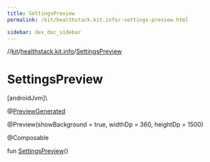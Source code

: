 ```yaml
---
title: SettingsPreview
permalink: /kit/healthstack.kit.info/-settings-preview.html

sidebar: dev_doc_sidebar
---
```

//[kit](../../kit.html)/[healthstack.kit.info](index.html)/[SettingsPreview](-settings-preview.html)



# SettingsPreview



[androidJvm]\




@[PreviewGenerated](../healthstack.kit.annotation/-preview-generated/index.html)



@Preview(showBackground = true, widthDp = 360, heightDp = 1500)



@Composable



fun [SettingsPreview](-settings-preview.html)()




